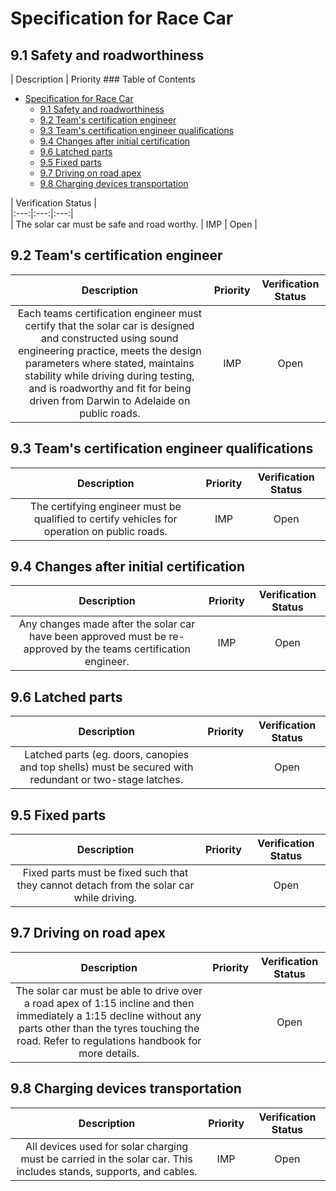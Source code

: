 # Specification for Race Car  
  
## 9.1 Safety and roadworthiness  
  
| Description | Priority ### Table of Contents  
  * [Specification for Race Car](#specification-for-race-car)
    * [9.1 Safety and roadworthiness](#91-safety-and-roadworthiness)
    * [9.2 Team&#x27;s certification engineer](#92-teams-certification-engineer)
    * [9.3 Team&#x27;s certification engineer qualifications](#93-teams-certification-engineer-qualifications)
    * [9.4 Changes after initial certification](#94-changes-after-initial-certification)
    * [9.6 Latched parts](#96-latched-parts)
    * [9.5 Fixed parts](#95-fixed-parts)
    * [9.7 Driving on road apex](#97-driving-on-road-apex)
    * [9.8 Charging devices transportation](#98-charging-devices-transportation)
  
| Verification Status |  
|:---:|:---:|:---:|  
| The solar car must be safe and road worthy.  | IMP | Open |  
  
  
## 9.2 Team&#x27;s certification engineer  
  
| Description | Priority | Verification Status |  
|:---:|:---:|:---:|  
| Each teams certification engineer must certify that the solar car is designed and constructed using sound engineering practice, meets the design parameters where stated, maintains stability while driving during testing, and is roadworthy and fit for being driven from Darwin to Adelaide on public roads.  | IMP | Open |  
  
  
## 9.3 Team&#x27;s certification engineer qualifications  
  
| Description | Priority | Verification Status |  
|:---:|:---:|:---:|  
| The certifying engineer must be qualified to certify vehicles for operation on public roads. | IMP | Open |  
  
  
## 9.4 Changes after initial certification  
  
| Description | Priority | Verification Status |  
|:---:|:---:|:---:|  
| Any changes made after the solar car have been approved must be re-approved by the teams certification engineer.  | IMP | Open |  
  
  
## 9.6 Latched parts  
  
| Description | Priority | Verification Status |  
|:---:|:---:|:---:|  
| Latched parts (eg. doors, canopies and top shells) must be secured with redundant or two-stage latches. |  | Open |  
  
  
## 9.5 Fixed parts  
  
| Description | Priority | Verification Status |  
|:---:|:---:|:---:|  
| Fixed parts must be fixed such that they cannot detach from the solar car while driving. |  | Open |  
  
  
## 9.7 Driving on road apex  
  
| Description | Priority | Verification Status |  
|:---:|:---:|:---:|  
| The solar car must be able to drive over a road apex of 1:15 incline and then immediately a 1:15 decline without any parts other than the tyres touching the road.     Refer to regulations handbook for more details. |  | Open |  
  
  
## 9.8 Charging devices transportation  
  
| Description | Priority | Verification Status |  
|:---:|:---:|:---:|  
| All devices used for solar charging must be carried in the solar car.     This includes stands, supports, and cables. | IMP | Open |  
  
